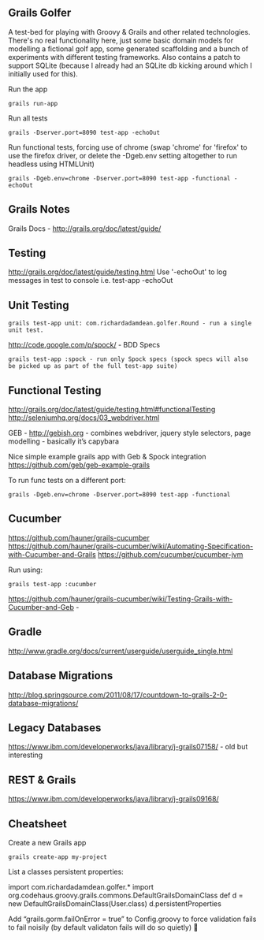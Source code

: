 Grails Golfer
-------------

A test-bed for playing with Groovy & Grails and other related technologies. There's no real functionality here, just some basic domain models for modelling a fictional golf app, some generated scaffolding and a bunch of experiments with different testing frameworks. Also contains a patch to support SQLite (because I already had an SQLite db kicking around which I initially used for this).

Run the app

    grails run-app

Run all tests

    grails -Dserver.port=8090 test-app -echoOut

Run functional tests, forcing use of chrome (swap 'chrome' for 'firefox' to use the firefox driver, or delete the -Dgeb.env setting altogether to run headless using HTMLUnit)

    grails -Dgeb.env=chrome -Dserver.port=8090 test-app -functional -echoOut

Grails Notes
------------

Grails Docs - http://grails.org/doc/latest/guide/ 

Testing
-------

http://grails.org/doc/latest/guide/testing.html
Use '-echoOut' to log messages in test to console i.e. test-app -echoOut

Unit Testing
------------

    grails test-app unit: com.richardadamdean.golfer.Round - run a single unit test.

http://code.google.com/p/spock/ - BDD Specs

    grails test-app :spock - run only Spock specs (spock specs will also be picked up as part of the full test-app suite)

Functional Testing
------------------

http://grails.org/doc/latest/guide/testing.html#functionalTesting 
http://seleniumhq.org/docs/03_webdriver.html 

GEB - http://gebish.org - combines webdriver, jquery style selectors, page modelling - basically it’s capybara

Nice simple example grails app with Geb & Spock integration https://github.com/geb/geb-example-grails 

To run func tests on a different port:

    grails -Dgeb.env=chrome -Dserver.port=8090 test-app -functional 

Cucumber
--------

https://github.com/hauner/grails-cucumber 
https://github.com/hauner/grails-cucumber/wiki/Automating-Specification-with-Cucumber-and-Grails 
https://github.com/cucumber/cucumber-jvm 

Run using: 

    grails test-app :cucumber

https://github.com/hauner/grails-cucumber/wiki/Testing-Grails-with-Cucumber-and-Geb - 

Gradle
------

http://www.gradle.org/docs/current/userguide/userguide_single.html 

Database Migrations
-------------------

http://blog.springsource.com/2011/08/17/countdown-to-grails-2-0-database-migrations/ 

Legacy Databases
----------------

https://www.ibm.com/developerworks/java/library/j-grails07158/ - old but interesting

REST & Grails
-------------

https://www.ibm.com/developerworks/java/library/j-grails09168/ 

Cheatsheet
----------

Create a new Grails app
  
    grails create-app my-project

List a classes persistent properties: 

import com.richardadamdean.golfer.*
import org.codehaus.groovy.grails.commons.DefaultGrailsDomainClass
def d = new DefaultGrailsDomainClass(User.class)
d.persistentProperties

Add “grails.gorm.failOnError = true” to Config.groovy to force validation fails to fail noisily (by default validaton fails will do so quietly)
